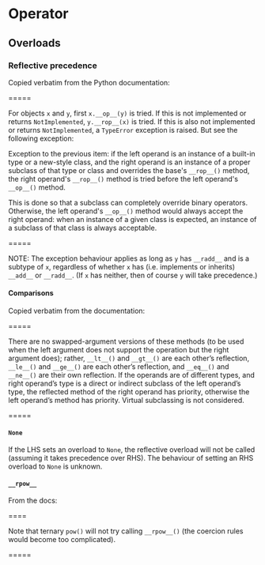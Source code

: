 # Operator

## Overloads

### Reflective precedence

Copied verbatim from the Python documentation:

=====

For objects `x` and `y`, first `x.__op__(y)` is tried. If this is not implemented or returns `NotImplemented`, `y.__rop__(x)` is tried. If this is also not implemented or returns `NotImplemented`, a `TypeError` exception is raised. But see the following exception:

Exception to the previous item: if the left operand is an instance of a built-in type or a new-style class, and the right operand is an instance of a proper subclass of that type or class and overrides the base's `__rop__()` method, the right operand's `__rop__()` method is tried before the left operand's `__op__()` method.

This is done so that a subclass can completely override binary operators. Otherwise, the left operand's `__op__()` method would always accept the right operand: when an instance of a given class is expected, an instance of a subclass of that class is always acceptable. 

=====

NOTE: The exception behaviour applies as long as `y` has `__radd__` and is a subtype of `x`, regardless of whether `x` has (i.e. implements or inherits) `__add__` or `__radd__`. (If `x` has neither, then of course `y` will take precedence.)

#### Comparisons

Copied verbatim from the documentation:

=====

There are no swapped-argument versions of these methods (to be used when the left argument does not support the operation but the right argument does); rather, `__lt__()` and `__gt__()` are each other’s reflection, `__le__()` and `__ge__()` are each other’s reflection, and `__eq__()` and `__ne__()` are their own reflection. If the operands are of different types, and right operand’s type is a direct or indirect subclass of the left operand’s type, the reflected method of the right operand has priority, otherwise the left operand’s method has priority. Virtual subclassing is not considered.

=====

#### `None`

If the LHS sets an overload to `None`, the reflective overload will not be called (assuming it takes precedence over RHS). The behaviour of setting an RHS overload to `None` is unknown. 

#### `__rpow__`

From the docs:

====

Note that ternary `pow()` will not try calling `__rpow__()` (the coercion rules would become too complicated).

=====
